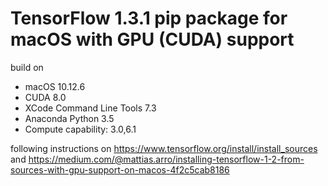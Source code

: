 # TensorFlow 1.3.1 pip package for macOS with GPU (CUDA) support

build on
- macOS 10.12.6
- CUDA 8.0
- XCode Command Line Tools 7.3
- Anaconda Python 3.5
- Compute capability: 3.0,6.1

following instructions on https://www.tensorflow.org/install/install_sources and https://medium.com/@mattias.arro/installing-tensorflow-1-2-from-sources-with-gpu-support-on-macos-4f2c5cab8186
